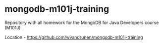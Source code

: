 mongodb-m101j-training
======================

Repository with all homework for the MongoDB for Java Developers course (M101J)

Location - https://github.com/wvandrunen/mongodb-m101j-training